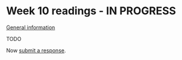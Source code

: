 # Week 10 readings - IN PROGRESS

[General information](../README.md#readings)

TODO

Now [submit a response](../README.md#responses).
